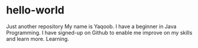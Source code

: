 # hello-world
Just another repository
My name is Yaqoob. I have a beginner in Java Programming.
I have signed-up on Github to enable me improve on my skills and learn more.
Learning.
